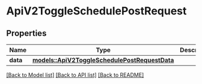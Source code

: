 # ApiV2ToggleSchedulePostRequest

## Properties

Name | Type | Description | Notes
------------ | ------------- | ------------- | -------------
**data** | [**models::ApiV2ToggleSchedulePostRequestData**](_api_v2_toggle_schedule_post_request_data.md) |  | 

[[Back to Model list]](../README.md#documentation-for-models) [[Back to API list]](../README.md#documentation-for-api-endpoints) [[Back to README]](../README.md)


